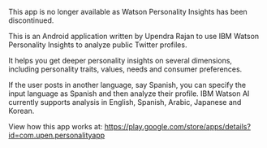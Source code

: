 This app is no longer available as Watson Personality Insights has been discontinued.

This is an Android application written by Upendra Rajan to use IBM Watson Personality Insights to analyze public Twitter profiles.

It helps you get deeper personality insights on several dimensions, including personality traits, values, needs and consumer preferences.

If the user posts in another language, say Spanish, you can specify the input language as Spanish and then analyze their profile. IBM Watson AI currently supports analysis in English, Spanish, Arabic, Japanese and Korean.

View how this app works at: https://play.google.com/store/apps/details?id=com.upen.personalityapp
